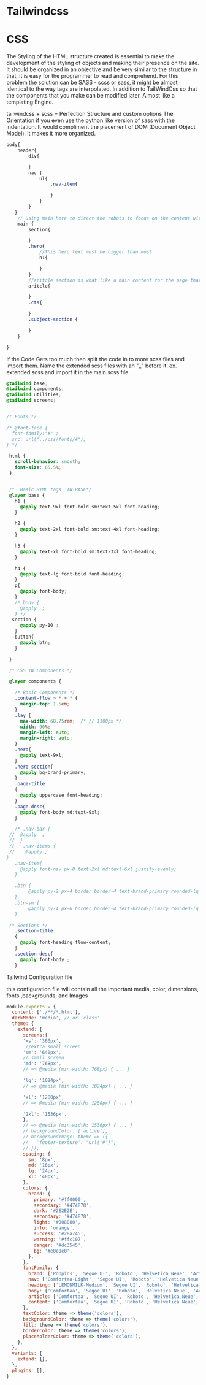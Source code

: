 # Tailwindcss

# CSS

The Styling of the HTML structure created is essential to make the development of the styling of objects and making their presence on the site. It should be organized in an objective and be very similar to the structure in that, it is easy for the programmer to read and comprehend. For this problem the solution can be SASS - scss or sass, it might be almost identical to the way tags are interpolated. In addition to TailWindCss so that the components that you make can be modified later. Almost like a templating Engine.

tailwindcss + scss = Perfection Structure and custom options The Orientation if you even use the python like version of sass with the indentation. It would compliment the placement of DOM (Document Object Model). it makes it more organized.

```scss
body{
    header{
        div{

        }
    	nav {
            ul{
            	.nav-item{

            	}
            }
    	}
   }
    // Using main here to direct the robots to focus on the content with in the main.
    main {
        section{

        }
        .hero{
            //This hero text must be bigger than most
            h1{

            }
        }
        //aritcle section is what like a main content for the page that can later be printed. Robots will make sure to read this
        aritcle{

        }
        .cta{

        }
        .subject-section {

        }
    }

}
```

If the Code Gets too much then split the code in to more scss files and import them. Name the extended scss files with an "_" before it. ex.  extended.scss  and import it in the main.scss file.

```scss
@tailwind base;
@tailwind components;
@tailwind utilities;
@tailwind screens;


/* Fonts */

/* @font-face {
  font-family:"#" ;
  src: url("../css/fonts/#");
} */

 html {
   scroll-behavior: smooth;
   font-size: 65.5%;
 }


 /*  Basic HTML tags  TW BASE*/
 @layer base {
   h1 {
     @apply text-9xl font-bold sm:text-5xl font-heading;
   }

   h2 {
     @apply text-2xl font-bold sm:text-4xl font-heading;
   }

   h3 {
     @apply text-xl font-bold sm:text-3xl font-heading;
   }

   h4 {
     @apply text-lg font-bold font-heading;
   }
   p{
     @apply font-body;
   }
   /* body {
     @apply  ;
   } */
  section {
     @apply py-10 ;
   }
   button{
     @apply btn;
   }

 }

 /* CSS TW Components */

 @layer components {

   /* Basic Components */
   .content-flow > * + * {
     margin-top: 1.5em;
   }
   .lay {
     max-width: 68.75rem;  /* // 1100px */
     width: 90%;
     margin-left: auto;
     margin-right: auto;
   }
   .hero{
     @apply text-9xl;
   }
   .hero-section{
     @apply bg-brand-primary;
   }
   .page-title
   {
     @apply uppercase font-heading;
   }
   .page-desc{
     @apply font-body md:text-9xl;
   }

   /* .nav-bar {
 //  @apply  ;
 //  }
 //   .nav-items {
 //    @apply ;
}
   .nav-item{
     @apply font-nav px-8 text-2xl md:text-6xl justify-evenly;
   }

   .btn {
        @apply py-2 px-4 border border-4 text-brand-primary rounded-lg bg-brand-primary;
   }
   .btn-sm {
        @apply py-4 px-6 border border-4 text-brand-primary rounded-lg bg-brand-primary;
   }

 /* Sections */
   .section-title
   {
     @apply font-heading flow-content;
   }
   .section-desc{
     @apply font-body ;
   }

```

Tailwind Configuration file

this configuration file will contain all the important media, color, dimensions, fonts ,backgrounds, and Images

```js
module.exports = {
  content: ['./**/*.html'],
  darkMode: 'media', // or 'class'
  theme: {
    extend: {
      screens:{
      'xs': '360px',
       //extra small screen
      'sm': '640px',
      // small screen
      'md': '768px',
      // => @media (min-width: 768px) { ... }

      'lg': '1024px',
      // => @media (min-width: 1024px) { ... }

      'xl': '1280px',
      // => @media (min-width: 1280px) { ... }

      '2xl': '1536px',
      },
      // => @media (min-width: 1536px) { ... }
      // backgroundColor: ['active'],
      // backgroundImage: theme => ({
      //   'footer-texture': "url('#')",
      // }),
      spacing: {
        sm: '8px',
        md: '16px',
        lg: '24px',
        xl: '48px',
      },
      colors: {
        brand: {
          primary: '#ff0000',
          secondary: '#474878',
          dark: '#2E2E2E',
          secondary: '#474878',
          light: '#008080',
          info: 'orange',
          success: '#28a745',
          warning: '#ffc107',
          danger: '#dc3545',
          bg: '#e0e0e0',
        },
      },
      fontFamily: {
        brand: ['Poppins', 'Segoe UI', 'Roboto', 'Helvetica Neue', 'Arial', 'Noto Sans', 'sans-serif', 'Apple Color Emoji', 'Segoe UI Emoji', 'Segoe UI Symbol', 'Noto Color Emoji'],
        nav: ['Comfortaa-Light', 'Segoe UI', 'Roboto', 'Helvetica Neue', 'Arial', 'Noto Sans', 'sans-serif', 'Apple Color Emoji', 'Segoe UI Emoji', 'Segoe UI Symbol', 'Noto Color Emoji'],
        heading: ['LEMONMILK-Medium', 'Segoe UI', 'Roboto', 'Helvetica Neue', 'Arial', 'Noto Sans', 'sans-serif', 'Apple Color Emoji', 'Segoe UI Emoji', 'Segoe UI Symbol', 'Noto Color Emoji'],
        body: ['Comfortaa', 'Segoe UI', 'Roboto', 'Helvetica Neue', 'Arial', 'Noto Sans', 'sans-serif', 'Apple Color Emoji', 'Segoe UI Emoji', 'Segoe UI Symbol', 'Noto Color Emoji'],
        article: ['Comfortaa', 'Segoe UI', 'Roboto', 'Helvetica Neue', 'Arial', 'Noto Sans', 'sans-serif', 'Apple Color Emoji', 'Segoe UI Emoji', 'Segoe UI Symbol', 'Noto Color Emoji'],
        content: ['Comfortaa', 'Segoe UI', 'Roboto', 'Helvetica Neue', 'Arial', 'Noto Sans', 'sans-serif', 'Apple Color Emoji', 'Segoe UI Emoji', 'Segoe UI Symbol', 'Noto Color Emoji'],
      },
      textColor: theme => theme('colors'),
      backgroundColor: theme => theme('colors'),
      fill: theme => theme('colors'),
      borderColor: theme => theme('colors'),
      placeholderColor: theme => theme('colors'),
    },
  },
  variants: {
    extend: {},
  },
  plugins: [],
}
```
